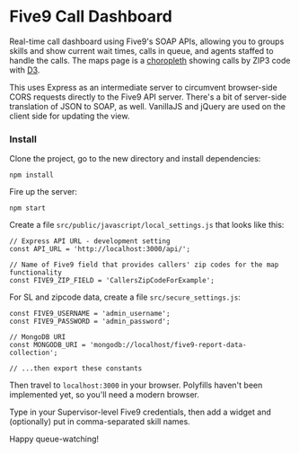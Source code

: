 # Five9 Call Dashboard
Real-time call dashboard using Five9's SOAP APIs, allowing you to groups skills and show current wait times, calls in queue, and agents staffed to handle the calls. The maps page is a [choropleth](https://bl.ocks.org/mbostock/4060606 "example of a choropleth") showing calls by ZIP3 code with [D3](https://d3js.org/ "D3").

This uses Express as an intermediate server to circumvent browser-side CORS requests directly to the Five9 API server. There's a bit of server-side translation of JSON to SOAP, as well. VanillaJS and jQuery are used on the client side for updating the view.

### Install
Clone the project, go to the new directory and install dependencies:

```
npm install
```

Fire up the server:

```
npm start
```

Create a file `src/public/javascript/local_settings.js` that looks like this:

```
// Express API URL - development setting
const API_URL = 'http://localhost:3000/api/';

// Name of Five9 field that provides callers' zip codes for the map functionality
const FIVE9_ZIP_FIELD = 'CallersZipCodeForExample';
```

For SL and zipcode data, create a file `src/secure_settings.js`:

```
const FIVE9_USERNAME = 'admin_username';
const FIVE9_PASSWORD = 'admin_password';

// MongoDB URI
const MONGODB_URI = 'mongodb://localhost/five9-report-data-collection';

// ...then export these constants
```

Then travel to `localhost:3000` in your browser. Polyfills haven't been implemented yet, so you'll need a modern browser.

Type in your Supervisor-level Five9 credentials, then add a widget and (optionally) put in comma-separated skill names.

Happy queue-watching!
